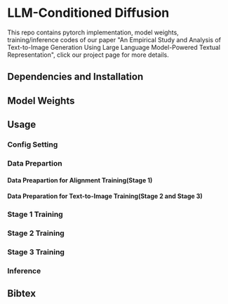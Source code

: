 # LLM-Conditioned Diffusion
This repo contains pytorch implementation, model weights, training/inference codes of our paper "An Empirical Study and Analysis of Text-to-Image Generation Using Large Language Model-Powered Textual Representation", click our project page for more details.

## Dependencies and Installation

## Model Weights

## Usage

### Config Setting

### Data Prepartion

#### Data Preapartion for Alignment Training(Stage 1)

#### Data Preparation for Text-to-Image Training(Stage 2 and Stage 3)

### Stage 1 Training

### Stage 2 Training

### Stage 3 Training 

### Inference

## Bibtex

